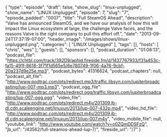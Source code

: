 {
  "type": "episode",
  "draft": false,
  "show_slug": "linux-unplugged",
  "show_name": "LINUX Unplugged",
  "episode": 7,
  "slug": "7",
  "episode_padded": "0007",
  "title": "Full SteamOS Ahead",
  "description": "Valve has announced SteamOS, and we have our analysis of how this will impact the Linux ecosystem at large, the challenge Valve faces, and the reasons Valve is the right company to pull this effort off.",
  "date": "2013-09-24T17:37:19-07:00",
  "header_image": "/images/shows/linux-unplugged.png",
  "categories": [
    "LINUX Unplugged"
  ],
  "tags": [],
  "hosts": [
    "chris",
    "wes"
  ],
  "guests": [],
  "sponsors": [],
  "podcast_duration": "01:08:13",
  "podcast_file": "https://chtbl.com/track/392D9/aphid.fireside.fm/d/1437767933/f31a453c-fa15-491f-8618-3f71f1d565e5/6e780749-1f06-4a76-9cbf-20a237d9e25e.mp3",
  "podcast_bytes": 41316624,
  "podcast_chapters": null,
  "podcast_alt_file": "http://www.podtrac.com/pts/redirect.mp3/traffic.libsyn.com/jupiterbroadcasting/lup-007-mp3.mp3",
  "podcast_ogg_file": "http://www.podtrac.com/pts/redirect.ogg/traffic.libsyn.com/jupiterbroadcasting/lup-007-ogg.ogg",
  "video_file": "http://www.podtrac.com/pts/redirect.m4v/201309.jb-dl.cdn.scaleengine.net/linuxun/2013/lup-007-432p.mp4",
  "video_hd_file": "http://www.podtrac.com/pts/redirect.m4v/201309.jb-dl.cdn.scaleengine.net/linuxun/2013/lup-007.m4v",
  "video_mobile_file": null,
  "youtube_link": "http://www.youtube.com/watch?v=o0ZQmDDSFzQ",
  "jb_url": "/43562/full-steamos-ahead-lup-7/",
  "fireside_url": "/7"
}


